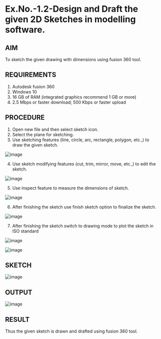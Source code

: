 # Ex.No.-1.2-Design and Draft the given 2D Sketches in modelling software.

## AIM
 To sketch the given drawing with dimensions using fusion 360 tool.
 
## REQUIREMENTS
 1. Autodesk fusion 360
 2. Windows 10
 3. 16 GB of RAM (integrated graphics recommend 1 GB or more)
 4. 2.5 Mbps or faster download; 500 Kbps or faster upload 
 
 ## PROCEDURE
 1.	Open new file and then select sketch icon.
 2.	Select the plane for sketching. 
 3.	Use sketching features (line, circle, arc, rectangle, polygon, etc.,) to draw the given sketch.
 
 ![image](1.png)

 4.	Use sketch modifying features (cut, trim, mirror, move, etc.,) to edit the sketch.

![image](2.png)

 
 5.	Use inspect feature to measure the dimensions of sketch.
 
 ![image](3.png)
 
 6.	After finishing the sketch use finish sketch option to finalize the sketch.
 
 ![image](4.png)

 7.	After finishing the sketch switch to drawing mode to plot the sketch in ISO standard
 
 ![image](5.png)
 
 ![image](6.png)
 
 
 ## SKETCH

 ![image](7.png)

 ## OUTPUT
 
![image](op.png)

 
 ## RESULT
 Thus the given sketch is drawn and drafted using fusion 360 tool.
